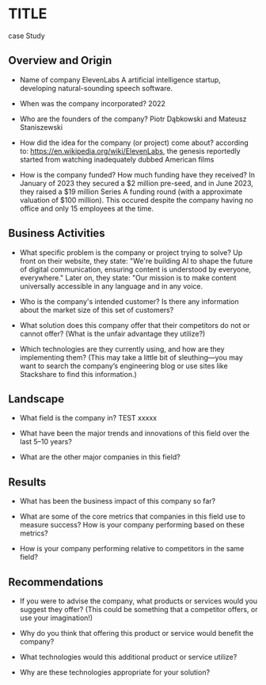 # TITLE
 case Study
 ## Overview and Origin

* Name of company
ElevenLabs
A artificial intelligence startup, developing natural-sounding speech software.

* When was the company incorporated?
2022
* Who are the founders of the company?
Piotr Dąbkowski and Mateusz Staniszewski
* How did the idea for the company (or project) come about?
according to: https://en.wikipedia.org/wiki/ElevenLabs, the genesis reportedly started from watching inadequately dubbed American films
* How is the company funded? How much funding have they received?
In January of 2023 they secured a $2 million pre-seed, and in June 2023, they raised a $19 million Series A funding round (with a approximate valuation of $100 million).  This occured despite the company having no office and only 15 employees at the time.

## Business Activities

* What specific problem is the company or project trying to solve?
Up front on their website, they state:
"We're building AI to shape the future of digital communication, ensuring content is understood by everyone, everywhere."
Later on, they state: "Our mission is to make content universally accessible in any language and in any voice.
* Who is the company's intended customer? Is there any information about the market size of this set of customers?

* What solution does this company offer that their competitors do not or cannot offer? (What is the unfair advantage they utilize?)

* Which technologies are they currently using, and how are they implementing them? (This may take a little bit of sleuthing&mdash;you may want to search the company’s engineering blog or use sites like Stackshare to find this information.)

## Landscape

* What field is the company in?
TEST xxxxx
* What have been the major trends and innovations of this field over the last 5&ndash;10 years?

* What are the other major companies in this field?

## Results

* What has been the business impact of this company so far?

* What are some of the core metrics that companies in this field use to measure success? How is your company performing based on these metrics?

* How is your company performing relative to competitors in the same field?

## Recommendations

* If you were to advise the company, what products or services would you suggest they offer? (This could be something that a competitor offers, or use your imagination!)

* Why do you think that offering this product or service would benefit the company?

* What technologies would this additional product or service utilize?

* Why are these technologies appropriate for your solution?